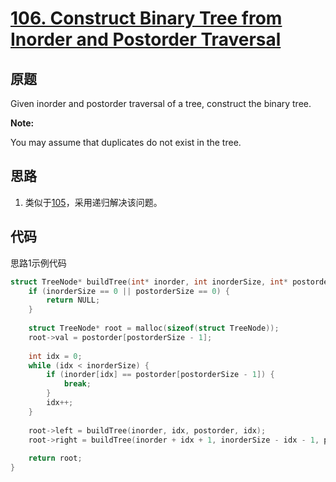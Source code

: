 [106. Construct Binary Tree from Inorder and Postorder Traversal](https://leetcode.com/problems/construct-binary-tree-from-inorder-and-postorder-traversal/)
=================================================================

原题
----

Given inorder and postorder traversal of a tree, construct the binary tree.

**Note:**

You may assume that duplicates do not exist in the tree.

思路
----

1. 类似于[105][]，采用递归解决该问题。

代码
----

思路1示例代码
```c
struct TreeNode* buildTree(int* inorder, int inorderSize, int* postorder, int postorderSize) {
	if (inorderSize == 0 || postorderSize == 0) {
		return NULL;
	}
	
	struct TreeNode* root = malloc(sizeof(struct TreeNode));
	root->val = postorder[postorderSize - 1];
	
	int idx = 0;
	while (idx < inorderSize) {
		if (inorder[idx] == postorder[postorderSize - 1]) {
			break;
		}
		idx++;
	}
	
	root->left = buildTree(inorder, idx, postorder, idx);
	root->right = buildTree(inorder + idx + 1, inorderSize - idx - 1, postorder + idx, postorderSize - idx - 1);
	
	return root;
}
```

[105]: src/constructBinaryPreorderAndInorder.md
